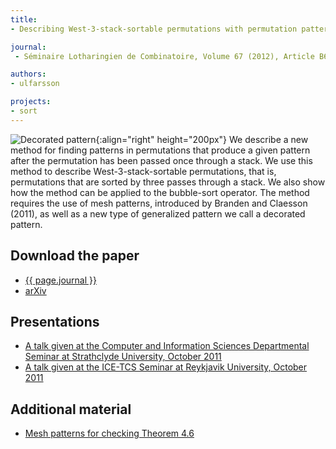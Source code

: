 ```yaml
---
title:
- Describing West-3-stack-sortable permutations with permutation patterns

journal:
 - Séminaire Lotharingien de Combinatoire, Volume 67 (2012), Article B67d 

authors: 
- ulfarsson

projects:
- sort
---
```

![Decorated pattern]({{site.baseurl}}/assets/img/w3s.png){:align="right" height="200px"}
We describe a new method for finding patterns in permutations that produce a
given pattern after the permutation has been passed once through a stack. We
use this method to describe West-3-stack-sortable permutations, that is,
permutations that are sorted by three passes through a stack. We also show how
the method can be applied to the bubble-sort operator. The method requires the
use of mesh patterns, introduced by Branden and Claesson (2011), as well as a
new type of generalized pattern we call a decorated pattern.

## Download the paper
- [{{ page.journal }}](https://www.mat.univie.ac.at/~slc/wpapers/s67ulfarss.html)
- [arXiv](http://arxiv.org/abs/1110.1219)

## Presentations
- [A talk given at the Computer and Information Sciences Departmental Seminar at Strathclyde University, October 2011]({{site.baseurl}}/assets/talks/w3s/talk_Strath.pdf)
- [A talk given at the ICE-TCS Seminar at Reykjavik University, October 2011]({{site.baseurl}}/assets/talks/w3s/talk_ICETCS.pdf)

## Additional material
- [Mesh patterns for checking Theorem 4.6]({{site.baseurl}}/assets/add/w3s/Checking.pdf)
